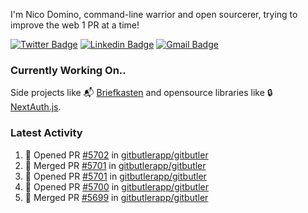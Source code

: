
I'm Nico Domino, command-line warrior and open sourcerer, trying to improve the web 1 PR at a time!

[![Twitter Badge](https://img.shields.io/badge/-@ndom91-1ca0f1?style=flat-square&labelColor=1ca0f1&logo=twitter&logoColor=white&link=https://twitter.com/ndom91)](https://twitter.com/ndom91) [![Linkedin Badge](https://img.shields.io/badge/-ndom91-blue?style=flat-square&logo=Linkedin&logoColor=white&link=https://www.linkedin.com/in/ndom91/)](https://www.linkedin.com/in/ndom91/) [![Gmail Badge](https://img.shields.io/badge/-yo@ndo.dev-c14438?style=flat-square&logo=mail.ru&logoColor=white&link=mailto:yo@ndo.dev)](mailto:yo@ndo.dev)

### Currently Working On..

Side projects like 📬 [Briefkasten](https://briefkastenhq.com) and opensource libraries like 🔒 [NextAuth.js](https://github.com/nextauthjs/next-auth).

<!--START_SECTION_PROFILE_VIEWS:readme-info-->
<!--END_SECTION_PROFILE_VIEWS:readme-info-->

<!--START_SECTION_DAILY_COMMIT:readme-info-->
<!--END_SECTION_DAILY_COMMIT:readme-info-->

<!--START_SECTION_WEEKLY_COMMIT:readme-info-->
<!--END_SECTION_WEEKLY_COMMIT:readme-info-->

### Latest Activity

<!--START_SECTION:activity-->
1. 💪 Opened PR [#5702](https://github.com/gitbutlerapp/gitbutler/pull/5702) in [gitbutlerapp/gitbutler](https://github.com/gitbutlerapp/gitbutler)
2. 🎉 Merged PR [#5701](https://github.com/gitbutlerapp/gitbutler/pull/5701) in [gitbutlerapp/gitbutler](https://github.com/gitbutlerapp/gitbutler)
3. 💪 Opened PR [#5701](https://github.com/gitbutlerapp/gitbutler/pull/5701) in [gitbutlerapp/gitbutler](https://github.com/gitbutlerapp/gitbutler)
4. 💪 Opened PR [#5700](https://github.com/gitbutlerapp/gitbutler/pull/5700) in [gitbutlerapp/gitbutler](https://github.com/gitbutlerapp/gitbutler)
5. 🎉 Merged PR [#5699](https://github.com/gitbutlerapp/gitbutler/pull/5699) in [gitbutlerapp/gitbutler](https://github.com/gitbutlerapp/gitbutler)
<!--END_SECTION:activity-->

